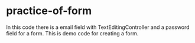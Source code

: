 # practice-of-form
In this code there is a email field with TextEditingController and a password field for a form.
This is demo code for creating a form.
